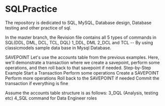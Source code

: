 # SQLPractice
The repository is dedicated to SQL, MySQL, Database design, Database testing and other practice of sql.

In the master branch, the Revision file contains all 5 types of commands in SQL(DDL, DML, DCL, TCL, DQL)
1_DDL, DML
2_DCL and TCL
-- By using classicmodels sample data base in Mysql Database.

SAVEPOINT
Let's use the accounts table from the previous examples. Here, we'll demonstrate a transaction where we create a savepoint, perform some operations, and then roll back to that savepoint if needed.
Step-by-Step Example
Start a Transaction
Perform some operations
Create a SAVEPOINT
Perform more operations
Roll back to the SAVEPOINT if needed
Commit the transaction if everything is fine



Assume the accounts table structure is as follows:
3_DQL (Analysis, testing etc)
4_SQL command for Data Engineer roles

